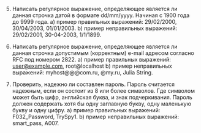 5. Написать регулярное выражение, определяющее является ли данная строчка датой в формате dd/mm/yyyy. Начиная с 1900 года до 9999 года.
    a) пример правильных выражений: 29/02/2000, 30/04/2003, 01/01/2003.
    b) пример неправильных выражений: 29/02/2001, 30-04-2003, 1/1/1899.

6. Написать регулярное выражение, определяющее является ли данная строчка допустимым (корректным) е-mail адресом согласно RFC под номером 2822.
    a) пример правильных выражений: user@example.com, root@localhost
    b) пример неправильных выражений: myhost@@@com.ru, @my.ru,
Julia String.

7. Проверить, надежно ли составлен пароль. Пароль считается надежным, если он состоит из 8 или более символов. Где символом может быть цифр,
английская буква, и знак подчеркивания. Пароль должен содержать хотя бы одну заглавную букву, одну маленькую букву и одну цифру.
    a) пример правильных выражений: F032_Password, TrySpy1.
    b) пример неправильных выражений: smart_pass, A007.
